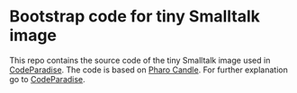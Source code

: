 # Bootstrap code for tiny Smalltalk image

This repo contains the source code of the tiny Smalltalk image used in [CodeParadise](https://github.com/ErikOnBike/CodeParadise). The code is based on [Pharo Candle](https://github.com/carolahp/PharoCandleSrc). For further explanation go to [CodeParadise](https://github.com/ErikOnBike/CodeParadise).
